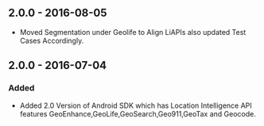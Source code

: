 ## 2.0.0 - 2016-08-05
- Moved Segmentation under Geolife to Align LiAPIs also updated Test Cases Accordingly.


## 2.0.0 - 2016-07-04

### Added
- Added 2.0 Version of Android SDK which has Location Intelligence API features GeoEnhance,GeoLife,GeoSearch,Geo911,GeoTax and Geocode.
